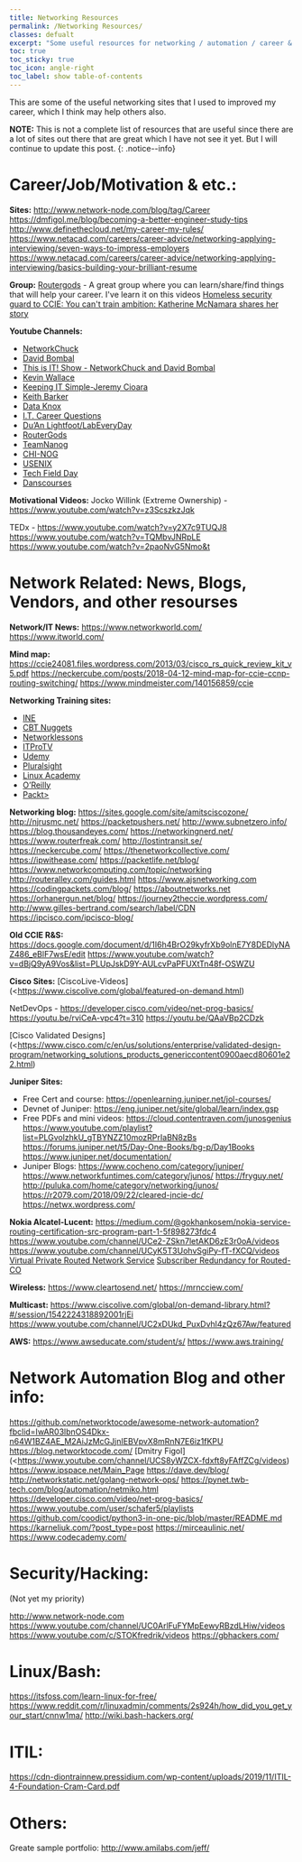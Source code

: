 ```yaml
---
title: Networking Resources
permalink: /Networking Resources/
classes: defualt
excerpt: "Some useful resources for networking / automation / career & motivation and other sites / videos that I used to improved my Network engineering career"
toc: true
toc_sticky: true
toc_icon: angle-right
toc_label: show table-of-contents
---
```


This are some of the useful networking sites that I used to improved my career, which I think may help others also.

**NOTE:** This is not a complete list of resources that are useful since there are a lot of sites out there that are great which I have not see it yet. But I will continue to update this post.
{: .notice--info}

# Career/Job/Motivation & etc.: 
**Sites:**
<http://www.network-node.com/blog/tag/Career>
<https://dmfigol.me/blog/becoming-a-better-engineer-study-tips>
<http://www.definethecloud.net/my-career-my-rules/>
<https://www.netacad.com/careers/career-advice/networking-applying-interviewing/seven-ways-to-impress-employers>
<https://www.netacad.com/careers/career-advice/networking-applying-interviewing/basics-building-your-brilliant-resume>

**Group:**
[Routergods](https://www.meetup.com/routergods/) - A great group where you can learn/share/find things that will help your career.
I've learn it on this videos [Homeless security guard to CCIE: You can't train ambition: Katherine McNamara shares her story](https://www.youtube.com/watch?v=hCRjDwuuQOA)


**Youtube Channels:**
- [NetworkChuck](https://www.youtube.com/user/NetworkChuck/playlists)
- [David Bombal](https://www.youtube.com/c/DavidBombal/playlists)
- [This is IT! Show - NetworkChuck and David Bombal](https://www.youtube.com/c/ThisisITShowNetworkChuckandDavidBombal/videos)
- [Kevin Wallace](https://www.youtube.com/user/kwallaceccie/playlists)
- [Keeping IT Simple-Jeremy Cioara](https://www.youtube.com/c/KeepingITSimple/videos)
- [Keith Barker](https://www.youtube.com/c/KeithBarker/videos)
- [Data Knox](https://www.youtube.com/c/DataKnox/videos)
- [I.T. Career Questions](https://www.youtube.com/c/ITCareerQuestions/videos)
- [Du’An Lightfoot/LabEveryDay](https://www.youtube.com/c/LabEveryday/videos)
- [RouterGods](https://www.youtube.com/user/routergods)
- [TeamNanog](youtube.com/user/TeamNANOG)
- [CHI-NOG](https://www.youtube.com/user/chicagonog)
- [USENIX](https://www.youtube.com/user/USENIXAssociation/videos)
- [Tech Field Day](https://www.youtube.com/channel/UCSnTTyp4q7jMhwECxXzMAXQ/videos)
- [Danscourses](https://www.youtube.com/c/danscourses/playlists)

**Motivational Videos:**
Jocko Willink (Extreme Ownership) - <https://www.youtube.com/watch?v=z3ScszkzJqk>

TEDx -
<https://www.youtube.com/watch?v=y2X7c9TUQJ8>
<https://www.youtube.com/watch?v=TQMbvJNRpLE>
<https://www.youtube.com/watch?v=2paoNvG5Nmo&t>


# Network Related: News, Blogs, Vendors, and other resourses

**Network/IT News:**
<https://www.networkworld.com/>
<https://www.itworld.com/>

**Mind map:**
<https://ccie24081.files.wordpress.com/2013/03/cisco_rs_quick_review_kit_v5.pdf>
<https://neckercube.com/posts/2018-04-12-mind-map-for-ccie-ccnp-routing-switching/>
<https://www.mindmeister.com/140156859/ccie>


**Networking Training sites:**
- [INE](https://ine.com/)
- [CBT Nuggets](https://www.cbtnuggets.com/)
- [Networklessons](https://networklessons.com/)
- [ITProTV](https://www.itpro.tv/)
- [Udemy](https://www.udemy.com/)
- [Pluralsight](https://www.pluralsight.com/)
- [Linux Academy](https://linuxacademy.com/)
- [O’Reilly](https://www.oreilly.com/)
- [Packt>](https://www.packtpub.com/)

**Networking blog:**
<https://sites.google.com/site/amitsciscozone/>
<http://njrusmc.net/>
<https://packetpushers.net/>
<http://www.subnetzero.info/>
<https://blog.thousandeyes.com/>
<https://networkingnerd.net/>
<https://www.routerfreak.com/>
<http://lostintransit.se/>
<https://neckercube.com/>
<https://thenetworkcollective.com/>
<https://ipwithease.com/>
<https://packetlife.net/blog/>
<https://www.networkcomputing.com/topic/networking>
<http://routeralley.com/guides.html>
<https://www.ajsnetworking.com>
<https://codingpackets.com/blog/>
<https://aboutnetworks.net>
<https://orhanergun.net/blog/>
<https://journey2theccie.wordpress.com/>
<http://www.gilles-bertrand.com/search/label/CDN>
https://ipcisco.com/ipcisco-blog/

**Old CCIE R&S:**
 <https://docs.google.com/document/d/1I6h4BrO29kyfrXb9olnE7Y8DEDlyNAZ486_eBlF7wsE/edit>
<https://www.youtube.com/watch?v=dBjQ9yA9Vos&list=PLUpJskD9Y-AULcvPaPFUXtTn48f-OSWZU>

**Cisco Sites:**
[CiscoLive-Videos](<https://www.ciscolive.com/global/featured-on-demand.html)

NetDevOps -
<https://developer.cisco.com/video/net-prog-basics/>
<https://youtu.be/rviCeA-vpc4?t=310>
<https://youtu.be/QAaVBp2CDzk>

[Cisco Validated Designs](<https://www.cisco.com/c/en/us/solutions/enterprise/validated-design-program/networking_solutions_products_genericcontent0900aecd80601e22.html)


**Juniper Sites:**
  * Free Cert and course: <https://openlearning.juniper.net/jol-courses/>
  * Devnet of Juniper: <https://eng.juniper.net/site/global/learn/index.gsp>
  * Free PDFs and mini videos: <https://cloud.contentraven.com/junosgenius>
<https://www.youtube.com/playlist?list=PLGvolzhkU_gTBYNZZ10mozRPrIaBN8zBs>
<https://forums.juniper.net/t5/Day-One-Books/bg-p/Day1Books>
<https://www.juniper.net/documentation/>
  * Juniper Blogs:
<https://www.cocheno.com/category/juniper/>
<https://www.networkfuntimes.com/category/junos/>
<https://fryguy.net/>
<http://puluka.com/home/category/networking/junos/>
<https://r2079.com/2018/09/22/cleared-jncie-dc/>
<https://netwx.wordpress.com/>

**Nokia Alcatel-Lucent:**
<https://medium.com/@gokhankosem/nokia-service-routing-certification-src-program-part-1-5f898273fdc4>
<https://www.youtube.com/channel/UCe2-ZSkn7letAKD6zE3r0oA/videos>
<https://www.youtube.com/channel/UCyK5T3UohvSgiPy-fT-fXCQ/videos>
[Virtual Private Routed Network Service](https://documentation.nokia.com/html/0_add-h-f/93-0076-10-01/7750_SR_OS_Services_Guide/services_con_vprn.html)
[Subscriber Redundancy for Routed-CO](https://documentation.nokia.com/html/0_add-h-f/93-0267-HTML/7X50_Advanced_Configuration_Guide/SRRP.html)

**Wireless:**
<https://www.cleartosend.net/>
<https://mrncciew.com/>

**Multicast:**
<https://www.ciscolive.com/global/on-demand-library.html?#/session/1542224318892001rjEi>
<https://www.youtube.com/channel/UC2xDUkd_PuxDvhl4zQz67Aw/featured>


**AWS:**
<https://www.awseducate.com/student/s/>
<https://www.aws.training/>
 
# Network Automation Blog and other info:
<https://github.com/networktocode/awesome-network-automation?fbclid=IwAR03lbnOS4Dkx-n64W1BZ4AE_M2AiJzMcGJjnIEBVpvX8mRnN7E6iz1fKPU>
<https://blog.networktocode.com/>
[Dmitry Figol](<https://www.youtube.com/channel/UCS8yWZCX-fdxft8yFAffZCg/videos)
<https://www.ipspace.net/Main_Page>
<https://dave.dev/blog/>
<http://networkstatic.net/golang-network-ops/>
<https://pynet.twb-tech.com/blog/automation/netmiko.html>
<https://developer.cisco.com/video/net-prog-basics/>
<https://www.youtube.com/user/schafer5/playlists>
<https://github.com/coodict/python3-in-one-pic/blob/master/README.md>
<https://karneliuk.com/?post_type=post>
<https://mirceaulinic.net/>
<https://www.codecademy.com/>

# Security/Hacking:
(Not yet my priority)

<http://www.network-node.com>
<https://www.youtube.com/channel/UC0ArlFuFYMpEewyRBzdLHiw/videos>
<https://www.youtube.com/c/STOKfredrik/videos>
<https://gbhackers.com/>


# Linux/Bash:
<https://itsfoss.com/learn-linux-for-free/>
<https://www.reddit.com/r/linuxadmin/comments/2s924h/how_did_you_get_your_start/cnnw1ma/>
<http://wiki.bash-hackers.org/>


# ITIL:
<https://cdn-diontrainnew.pressidium.com/wp-content/uploads/2019/11/ITIL-4-Foundation-Cram-Card.pdf>

# Others:
Greate sample portfolio: <http://www.amilabs.com/jeff/>
